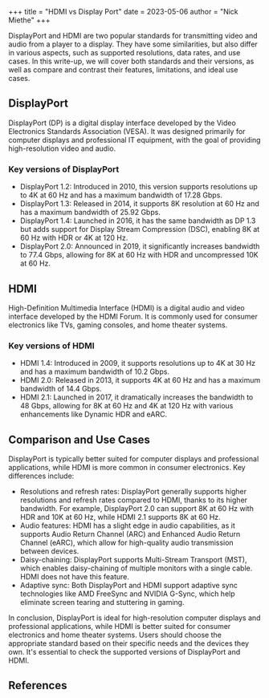 +++
title = "HDMI vs Display Port"
date = 2023-05-06
author = "Nick Miethe"
+++

DisplayPort and HDMI are two popular standards for transmitting video and audio from a player to a display. They have some similarities, but also differ in various aspects, such as supported resolutions, data rates, and use cases. In this write-up, we will cover both standards and their versions, as well as compare and contrast their features, limitations, and ideal use cases.

## DisplayPort

DisplayPort (DP) is a digital display interface developed by the Video Electronics Standards Association (VESA). It was designed primarily for computer displays and professional IT equipment, with the goal of providing high-resolution video and audio.

### Key versions of DisplayPort

* DisplayPort 1.2: Introduced in 2010, this version supports resolutions up to 4K at 60 Hz and has a maximum bandwidth of 17.28 Gbps.
* DisplayPort 1.3: Released in 2014, it supports 8K resolution at 60 Hz and has a maximum bandwidth of 25.92 Gbps.
* DisplayPort 1.4: Launched in 2016, it has the same bandwidth as DP 1.3 but adds support for Display Stream Compression (DSC), enabling 8K at 60 Hz with HDR or 4K at 120 Hz.
* DisplayPort 2.0: Announced in 2019, it significantly increases bandwidth to 77.4 Gbps, allowing for 8K at 60 Hz with HDR and uncompressed 10K at 60 Hz.

## HDMI

High-Definition Multimedia Interface (HDMI) is a digital audio and video interface developed by the HDMI Forum. It is commonly used for consumer electronics like TVs, gaming consoles, and home theater systems.

### Key versions of HDMI

* HDMI 1.4: Introduced in 2009, it supports resolutions up to 4K at 30 Hz and has a maximum bandwidth of 10.2 Gbps.
* HDMI 2.0: Released in 2013, it supports 4K at 60 Hz and has a maximum bandwidth of 14.4 Gbps.
* HDMI 2.1: Launched in 2017, it dramatically increases the bandwidth to 48 Gbps, allowing for 8K at 60 Hz and 4K at 120 Hz with various enhancements like Dynamic HDR and eARC.

## Comparison and Use Cases

DisplayPort is typically better suited for computer displays and professional applications, while HDMI is more common in consumer electronics. Key differences include:

* Resolutions and refresh rates: DisplayPort generally supports higher resolutions and refresh rates compared to HDMI, thanks to its higher bandwidth. For example, DisplayPort 2.0 can support 8K at 60 Hz with HDR and 10K at 60 Hz, while HDMI 2.1 supports 8K at 60 Hz.
* Audio features: HDMI has a slight edge in audio capabilities, as it supports Audio Return Channel (ARC) and Enhanced Audio Return Channel (eARC), which allow for high-quality audio transmission between devices.
* Daisy-chaining: DisplayPort supports Multi-Stream Transport (MST), which enables daisy-chaining of multiple monitors with a single cable. HDMI does not have this feature.
* Adaptive sync: Both DisplayPort and HDMI support adaptive sync technologies like AMD FreeSync and NVIDIA G-Sync, which help eliminate screen tearing and stuttering in gaming.

In conclusion, DisplayPort is ideal for high-resolution computer displays and professional applications, while HDMI is better suited for consumer electronics and home theater systems. Users should choose the appropriate standard based on their specific needs and the devices they own. It's essential to check the supported versions of DisplayPort and HDMI.

## References

